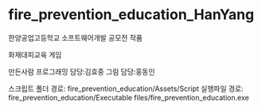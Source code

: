 # fire_prevention_education_HanYang
 한양공업고등학교 소프트웨어개발 공모전 작품 
 
 화재대피교육 게임
 
 만든사람
 프로그래밍 담당:김효중
 그림 담당:홍동인

스크립트 폴더 경로: fire_prevention_education/Assets/Script
실행파일 경로: fire_prevention_education/Executable files/fire_prevention_education.exe
